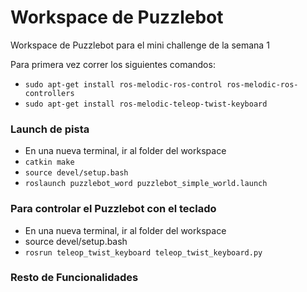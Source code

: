 # Workspace de Puzzlebot
Workspace de Puzzlebot para el mini challenge de la semana 1


Para primera vez correr los siguientes comandos:
* `sudo apt-get install ros-melodic-ros-control ros-melodic-ros-controllers`
* `sudo apt-get install ros-melodic-teleop-twist-keyboard`

### Launch de pista

* En una nueva terminal, ir al folder del workspace
* `catkin make`
* `source devel/setup.bash`
* `roslaunch puzzlebot_word puzzlebot_simple_world.launch`

### Para controlar el Puzzlebot con el teclado
* En una nueva terminal, ir al folder del workspace
* source devel/setup.bash
* `rosrun teleop_twist_keyboard teleop_twist_keyboard.py`

### Resto de Funcionalidades
